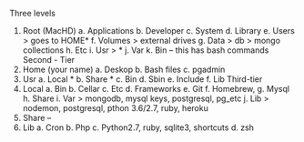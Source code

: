 

Three levels

1.	Root (MacHD)
a.	Applications
b.	Developer
c.	System
d.	Library
e.	Users > goes to HOME*
f.	Volumes > external drives
g.	Data > db > mongo collections
h.	Etc
i.	Usr > *
j.	Var
k.	Bin – this has bash commands
Second - Tier
2.	Home (your name)
a.	Deskop
b.	Bash files
c.	pgadmin
3.	Usr
a.	Local  *
b.	Share *
c.	Bin
d.	Sbin
e.	Include
f.	Lib
Third-tier
1.	Local 
a.	Bin
b.	Cellar
c.	Etc
d.	Frameworks
e.	Git
f.	Homebrew, 
g.	Mysql
h.	Share 
i.	Var > mongodb, mysql keys, postgresql, pg_etc
j.	Lib > nodemon, postgresql, pthon 3.6/2.7, ruby, heroku
2.	Share – 
3.	Lib
a.	Cron
b.	Php
c.	Python2.7, ruby, sqlite3, shortcuts
d.	zsh
